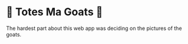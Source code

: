 # :goat: Totes Ma Goats :goat:

The hardest part about this web app was deciding on the pictures of the goats.